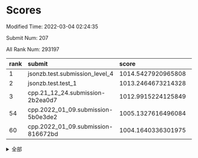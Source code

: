 # Scores

Modified Time: 2022-03-04 02:24:35

Submit Num: 207

All Rank Num: 293197

| rank |               submit               |       score        |       sigma        | pk_num |
| :--- | :--------------------------------- | :----------------- | :----------------- | :----- |
| 1    | jsonzb.test.submission_level_4     | 1014.5427920965808 | 0.8354918549489108 | 5663   |
| 2    | jsonzb.test.test_1                 | 1013.2464673214328 | 0.7951040454622458 | 5663   |
| 3    | cpp.21_12_24.submission-2b2ea0d7   | 1012.9915224125849 | 0.7774035810031908 | 5668   |
| 54   | cpp.2022_01_09.submission-5b0e3de2 | 1005.1327616496084 | 0.7177070811897344 | 5666   |
| 60   | cpp.2022_01_09.submission-816672bd | 1004.1640336301975 | 0.7008694901982983 | 5665   |


<details>
<summary>全部</summary>

| rank |                 submit                 |       score        |       sigma        | pk_num |
| :--- | :------------------------------------- | :----------------- | :----------------- | :----- |
| 1    | jsonzb.test.submission_level_4         | 1014.5427920965808 | 0.8354918549489108 | 5663   |
| 2    | jsonzb.test.test_1                     | 1013.2464673214328 | 0.7951040454622458 | 5663   |
| 3    | cpp.21_12_24.submission-2b2ea0d7       | 1012.9915224125849 | 0.7774035810031908 | 5668   |
| 4    | gobigger.level_3.submission_level_3_29 | 1011.800802038794  | 0.7598520676107766 | 5670   |
| 5    | gobigger.level_3.submission_level_3_38 | 1011.2671383962032 | 0.7627879621817897 | 5669   |
| 6    | gobigger.level_3.submission_level_3_49 | 1011.2642381801993 | 0.754813933547012  | 5664   |
| 7    | gobigger.level_3.submission_level_3_42 | 1011.1953407190363 | 0.7464351639738572 | 5667   |
| 8    | gobigger.level_3.submission_level_3_47 | 1011.1358057218506 | 0.7563329438915607 | 5664   |
| 9    | gobigger.level_3.submission_level_3_14 | 1010.9898935958448 | 0.7545431888293004 | 5670   |
| 10   | gobigger.level_3.submission_level_3_35 | 1010.9522271935297 | 0.7844253108893605 | 5663   |
| 11   | gobigger.level_3.submission_level_3_30 | 1010.9327027788948 | 0.7652812715312016 | 5664   |
| 12   | gobigger.level_3.submission_level_3_3  | 1010.8303831668663 | 0.7635723437518646 | 5666   |
| 13   | gobigger.level_3.submission_level_3_4  | 1010.615118309415  | 0.7513937641040097 | 5664   |
| 14   | gobigger.level_3.submission_level_3_2  | 1010.5879771145272 | 0.7702072949992628 | 5667   |
| 15   | gobigger.level_3.submission_level_3_16 | 1010.5230479640792 | 0.750271400096028  | 5662   |
| 16   | gobigger.level_3.submission_level_3_15 | 1010.4257375700697 | 0.7511413377899393 | 5657   |
| 17   | gobigger.level_3.submission_level_3_27 | 1010.4105860356643 | 0.7611382088894485 | 5666   |
| 18   | gobigger.level_3.submission_level_3_18 | 1010.3987148994573 | 0.7482197702989466 | 5663   |
| 19   | gobigger.level_3.submission_level_3_8  | 1010.3754713806637 | 0.7568114525179162 | 5668   |
| 20   | gobigger.level_3.submission_level_3_10 | 1010.3331437015257 | 0.7710621200224717 | 5669   |
| 21   | gobigger.level_3.submission_level_3_41 | 1010.3093870799479 | 0.7575507437190442 | 5661   |
| 22   | gobigger.level_3.submission_level_3_12 | 1010.2642500294288 | 0.7704408909442904 | 5665   |
| 23   | gobigger.level_3.submission_level_3_9  | 1010.2156009119673 | 0.7750382160233357 | 5670   |
| 24   | gobigger.level_3.submission_level_3_40 | 1010.1836646867066 | 0.784481217350167  | 5668   |
| 25   | gobigger.level_3.submission_level_3_0  | 1010.1158134602973 | 0.7608890355557933 | 5664   |
| 26   | gobigger.level_3.submission_level_3_19 | 1010.0915223079188 | 0.7594550882903064 | 5663   |
| 27   | gobigger.level_3.submission_level_3_31 | 1010.0689753652366 | 0.7608679543957072 | 5670   |
| 28   | gobigger.level_3.submission_level_3_46 | 1010.0173080057069 | 0.7785217120277101 | 5670   |
| 29   | gobigger.level_3.submission_level_3_17 | 1010.0163921078707 | 0.7510328267722928 | 5663   |
| 30   | gobigger.level_3.submission_level_3_28 | 1009.9979695130469 | 0.7521233049334655 | 5665   |
| 31   | gobigger.level_3.submission_level_3_36 | 1009.9773106495223 | 0.7608239368389667 | 5664   |
| 32   | gobigger.level_3.submission_level_3_7  | 1009.9595597116611 | 0.7486508190595478 | 5670   |
| 33   | gobigger.level_3.submission_level_3_39 | 1009.8246338151021 | 0.7641256005556387 | 5665   |
| 34   | gobigger.level_3.submission_level_3_26 | 1009.791096279948  | 0.7531699115386039 | 5664   |
| 35   | gobigger.level_3.submission_level_3_1  | 1009.7525560554113 | 0.768743883032029  | 5660   |
| 36   | gobigger.level_3.submission_level_3_6  | 1009.738970841039  | 0.7409783695271235 | 5669   |
| 37   | gobigger.level_3.submission_level_3_43 | 1009.7087702677144 | 0.7727418771418684 | 5669   |
| 38   | gobigger.level_3.submission_level_3_5  | 1009.7011206812182 | 0.7563555599359443 | 5665   |
| 39   | gobigger.level_3.submission_level_3_20 | 1009.6576244203142 | 0.749291057176303  | 5668   |
| 40   | gobigger.level_3.submission_level_3_25 | 1009.5787930840951 | 0.7561423893771676 | 5666   |
| 41   | gobigger.level_3.submission_level_3_44 | 1009.5475300138883 | 0.7472867454120562 | 5665   |
| 42   | gobigger.level_3.submission_level_3_32 | 1009.5015480397703 | 0.7520273604440415 | 5669   |
| 43   | gobigger.level_3.submission_level_3_45 | 1009.4770378498395 | 0.7635497399172498 | 5663   |
| 44   | gobigger.level_3.submission_level_3_13 | 1009.4427294510807 | 0.7613808116518357 | 5662   |
| 45   | gobigger.level_3.submission_level_3_11 | 1009.4417509475809 | 0.7676111024478052 | 5667   |
| 46   | gobigger.level_3.submission_level_3_22 | 1009.3308633429385 | 0.7525705689284307 | 5666   |
| 47   | gobigger.level_3.submission_level_3_37 | 1009.3237397200023 | 0.7451855626828603 | 5666   |
| 48   | gobigger.level_3.submission_level_3_24 | 1009.3058105258395 | 0.7567024666359667 | 5666   |
| 49   | gobigger.level_3.submission_level_3_34 | 1009.2577093446579 | 0.7408417596310625 | 5668   |
| 50   | gobigger.level_3.submission_level_3_33 | 1009.0161122303462 | 0.7575017572140833 | 5667   |
| 51   | gobigger.level_3.submission_level_3_48 | 1009.0132428059026 | 0.7587556227132354 | 5669   |
| 52   | gobigger.level_3.submission_level_3_21 | 1008.6738305115841 | 0.7635633843572966 | 5663   |
| 53   | gobigger.level_3.submission_level_3_23 | 1008.2412265008675 | 0.765189434818434  | 5669   |
| 54   | cpp.2022_01_09.submission-5b0e3de2     | 1005.1327616496084 | 0.7177070811897344 | 5666   |
| 55   | gobigger.level_1.submission_level_1_3  | 1004.8021652084032 | 0.7312677048892788 | 5664   |
| 56   | gobigger.level_1.submission_level_1_4  | 1004.3970828159796 | 0.7256028663353534 | 5664   |
| 57   | gobigger.level_1.submission_level_1_24 | 1004.3389839908968 | 0.7195939895370637 | 5668   |
| 58   | gobigger.level_1.submission_level_1_27 | 1004.2535440347036 | 0.7190836214726286 | 5666   |
| 59   | gobigger.level_1.submission_level_1_38 | 1004.2393185697744 | 0.7172237745522636 | 5671   |
| 60   | cpp.2022_01_09.submission-816672bd     | 1004.1640336301975 | 0.7008694901982983 | 5665   |
| 61   | gobigger.level_1.submission_level_1_16 | 1004.130880430561  | 0.713713626469794  | 5668   |
| 62   | gobigger.level_1.submission_level_1_49 | 1004.0931535806844 | 0.7187834547100824 | 5664   |
| 63   | gobigger.level_1.submission_level_1_11 | 1004.0165956395808 | 0.7280538805964145 | 5665   |
| 64   | gobigger.level_1.submission_level_1_8  | 1003.9357702795501 | 0.7203832099486046 | 5669   |
| 65   | gobigger.level_1.submission_level_1_34 | 1003.9021848876403 | 0.7126075623013461 | 5665   |
| 66   | gobigger.level_1.submission_level_1_19 | 1003.7689346035761 | 0.7247534017544723 | 5670   |
| 67   | gobigger.level_1.submission_level_1_47 | 1003.7543635193642 | 0.7195075296970949 | 5667   |
| 68   | gobigger.level_1.submission_level_1_12 | 1003.7405971150246 | 0.7295229472485898 | 5661   |
| 69   | gobigger.level_1.submission_level_1_41 | 1003.716877282814  | 0.7205623626933126 | 5669   |
| 70   | gobigger.level_1.submission_level_1_9  | 1003.6983525203591 | 0.7134296791318517 | 5666   |
| 71   | gobigger.level_1.submission_level_1_6  | 1003.689935432875  | 0.7070610828814136 | 5666   |
| 72   | gobigger.level_1.submission_level_1_22 | 1003.6639068913356 | 0.7185552317185433 | 5665   |
| 73   | gobigger.level_1.submission_level_1_18 | 1003.6339754297438 | 0.733799713519317  | 5663   |
| 74   | gobigger.level_1.submission_level_1_39 | 1003.6278731243909 | 0.7307462981468538 | 5665   |
| 75   | gobigger.level_1.submission_level_1_40 | 1003.5293144507402 | 0.7385796993423444 | 5668   |
| 76   | gobigger.level_1.submission_level_1_29 | 1003.5266331321059 | 0.7140469022907552 | 5666   |
| 77   | gobigger.level_1.submission_level_1_13 | 1003.4966943835742 | 0.7114231738987274 | 5669   |
| 78   | gobigger.level_1.submission_level_1_31 | 1003.3981994067877 | 0.7216530519942743 | 5664   |
| 79   | gobigger.level_1.submission_level_1_26 | 1003.3938489543596 | 0.7103721971115321 | 5669   |
| 80   | gobigger.level_1.submission_level_1_20 | 1003.3663949083724 | 0.7226989549220143 | 5669   |
| 81   | gobigger.level_1.submission_level_1_21 | 1003.3615710077675 | 0.7245383903567352 | 5668   |
| 82   | gobigger.level_1.submission_level_1_0  | 1003.3030032025033 | 0.713320338094649  | 5664   |
| 83   | gobigger.level_1.submission_level_1_32 | 1003.0772309249998 | 0.7148077941965827 | 5663   |
| 84   | gobigger.level_1.submission_level_1_5  | 1003.0521329141881 | 0.7277282347395316 | 5665   |
| 85   | gobigger.level_1.submission_level_1_45 | 1003.0515895719028 | 0.716091323959812  | 5659   |
| 86   | gobigger.level_1.submission_level_1_46 | 1003.0500908036607 | 0.7219239310555958 | 5666   |
| 87   | gobigger.level_1.submission_level_1_7  | 1003.0177087074019 | 0.714269239376194  | 5663   |
| 88   | gobigger.level_1.submission_level_1_25 | 1002.9986007786906 | 0.7226215048862761 | 5660   |
| 89   | gobigger.level_1.submission_level_1_10 | 1002.9866505716698 | 0.7223454596585829 | 5667   |
| 90   | gobigger.level_1.submission_level_1_28 | 1002.925840722362  | 0.7173705861525517 | 5664   |
| 91   | gobigger.level_1.submission_level_1_23 | 1002.9245274347718 | 0.7079114439838791 | 5660   |
| 92   | gobigger.level_1.submission_level_1_42 | 1002.9200868182172 | 0.7286654684545817 | 5664   |
| 93   | gobigger.level_1.submission_level_1_15 | 1002.8923109879588 | 0.7135215082451167 | 5665   |
| 94   | gobigger.level_1.submission_level_1_35 | 1002.8801951315862 | 0.7051111173555206 | 5660   |
| 95   | gobigger.level_1.submission_level_1_17 | 1002.8190906246937 | 0.7203875954005099 | 5662   |
| 96   | gobigger.level_1.submission_level_1_2  | 1002.8160860210729 | 0.7126115272734017 | 5667   |
| 97   | gobigger.level_1.submission_level_1_43 | 1002.8156838553194 | 0.7245259119373564 | 5666   |
| 98   | gobigger.level_1.submission_level_1_14 | 1002.6118248535786 | 0.7224943085499118 | 5657   |
| 99   | gobigger.level_1.submission_level_1_37 | 1002.6082698735257 | 0.7139021164763636 | 5670   |
| 100  | gobigger.level_1.submission_level_1_1  | 1002.5603783649973 | 0.721075521293931  | 5664   |
| 101  | gobigger.level_1.submission_level_1_33 | 1002.4983484968419 | 0.720207820284341  | 5663   |
| 102  | gobigger.level_1.submission_level_1_36 | 1002.4778421535375 | 0.7058066888346807 | 5664   |
| 103  | gobigger.level_1.submission_level_1_44 | 1002.1595633849159 | 0.7061460078683527 | 5671   |
| 104  | gobigger.level_1.submission_level_1_30 | 1001.76197126475   | 0.7192763453070169 | 5661   |
| 105  | gobigger.level_1.submission_level_1_48 | 1001.6681489992706 | 0.7094504684496312 | 5671   |
| 106  | gobigger.random.submission_random_32   | 997.5262575959678  | 0.7047987611109312 | 5670   |
| 107  | gobigger.random.submission_random_28   | 997.5131143821795  | 0.7089039190385479 | 5659   |
| 108  | gobigger.random.submission_random_41   | 997.1734680420046  | 0.7183413296287373 | 5663   |
| 109  | gobigger.random.submission_random_27   | 997.0395316728846  | 0.7144308163603856 | 5665   |
| 110  | gobigger.random.submission_random_5    | 997.0076354085694  | 0.7151503943457419 | 5670   |
| 111  | gobigger.random.submission_random_36   | 996.9264259617654  | 0.7105589259237017 | 5671   |
| 112  | gobigger.random.submission_random_37   | 996.8947119925826  | 0.7093677604843246 | 5667   |
| 113  | gobigger.random.submission_random_9    | 996.7167895131035  | 0.7124564149894258 | 5663   |
| 114  | gobigger.random.submission_random_13   | 996.6344640229336  | 0.7107446548800792 | 5666   |
| 115  | gobigger.random.submission_random_15   | 996.5828125794739  | 0.7151602514258641 | 5668   |
| 116  | gobigger.random.submission_random_49   | 996.5692544383667  | 0.6964909379750981 | 5666   |
| 117  | gobigger.random.submission_random_43   | 996.5039343324792  | 0.7096431997338607 | 5668   |
| 118  | gobigger.random.submission_random_26   | 996.4196899545524  | 0.703923389228861  | 5668   |
| 119  | gobigger.random.submission_random_39   | 996.394034520618   | 0.7166547574693947 | 5668   |
| 120  | gobigger.random.submission_random_3    | 996.3364879805357  | 0.7077197856534762 | 5667   |
| 121  | gobigger.random.submission_random_38   | 996.2785676030063  | 0.7197348125006416 | 5663   |
| 122  | gobigger.random.submission_random_4    | 996.2680789489823  | 0.7021435945091308 | 5667   |
| 123  | gobigger.random.submission_random_35   | 996.2389023885196  | 0.7268666611487382 | 5668   |
| 124  | gobigger.random.submission_random_30   | 996.170498700142   | 0.7094441507675402 | 5666   |
| 125  | gobigger.random.submission_random_10   | 996.1211902084212  | 0.7145363316723173 | 5667   |
| 126  | gobigger.random.submission_random_17   | 996.117195291366   | 0.7035680279073407 | 5668   |
| 127  | gobigger.random.submission_random_20   | 996.0661642397441  | 0.7166584861382167 | 5671   |
| 128  | gobigger.random.submission_random_8    | 995.9755380568554  | 0.7112791001969636 | 5669   |
| 129  | gobigger.random.submission_random_1    | 995.9302438111309  | 0.7098470476294678 | 5663   |
| 130  | gobigger.random.submission_random_19   | 995.8847049154797  | 0.7044687207865189 | 5662   |
| 131  | gobigger.random.submission_random_44   | 995.8041266339568  | 0.709267298978977  | 5668   |
| 132  | gobigger.random.submission_random_11   | 995.8023257613046  | 0.7103122931705448 | 5660   |
| 133  | gobigger.random.submission_random_33   | 995.765366077618   | 0.7192356287397328 | 5673   |
| 134  | gobigger.random.submission_random_21   | 995.7528052271446  | 0.719250650154796  | 5665   |
| 135  | gobigger.random.submission_random_48   | 995.672864209869   | 0.7349933425462608 | 5664   |
| 136  | gobigger.random.submission_random_7    | 995.6468369752639  | 0.7104596098884677 | 5667   |
| 137  | gobigger.random.submission_random_42   | 995.638147845757   | 0.7028564011214354 | 5670   |
| 138  | gobigger.random.submission_random_34   | 995.6061494121341  | 0.7222679533727734 | 5669   |
| 139  | gobigger.random.submission_random_31   | 995.566736049562   | 0.7184572693829602 | 5670   |
| 140  | gobigger.random.submission_random_25   | 995.5378116844776  | 0.6931299979661476 | 5664   |
| 141  | gobigger.random.submission_random_16   | 995.5340838355443  | 0.7118544955108888 | 5666   |
| 142  | gobigger.random.submission_random_40   | 995.5241151193832  | 0.719010269972149  | 5662   |
| 143  | gobigger.random.submission_random_14   | 995.4340120020232  | 0.7061829671211955 | 5661   |
| 144  | gobigger.random.submission_random_12   | 995.4001054441669  | 0.706606568536573  | 5661   |
| 145  | gobigger.random.submission_random_47   | 995.3879913175175  | 0.7077445201657092 | 5660   |
| 146  | gobigger.random.submission_random_18   | 995.2488557182802  | 0.7165151938489122 | 5664   |
| 147  | gobigger.random.submission_random_24   | 995.1718351714459  | 0.7136243870484854 | 5665   |
| 148  | gobigger.random.submission_random_6    | 995.1121316639067  | 0.725846552770404  | 5663   |
| 149  | gobigger.random.submission_random_46   | 995.0910114933382  | 0.7023518768261099 | 5663   |
| 150  | gobigger.random.submission_random_23   | 995.0385266784152  | 0.7126847451053346 | 5667   |
| 151  | gobigger.random.submission_random_22   | 995.0341990579666  | 0.7490239013663443 | 5672   |
| 152  | gobigger.random.submission_random_45   | 995.0175774516376  | 0.7255699973584835 | 5667   |
| 153  | gobigger.random.submission_random_2    | 994.7375033509438  | 0.7178448952135706 | 5663   |
| 154  | gobigger.random.submission_random_0    | 994.3938679016875  | 0.7152730080247294 | 5665   |
| 155  | gobigger.random.submission_random_29   | 994.254365617735   | 0.7256651472501938 | 5663   |
| 156  | gobigger.level_2.submission_level_2_17 | 994.1729836826298  | 0.7303839355101026 | 5664   |
| 157  | gobigger.level_2.submission_level_2_31 | 993.819635500152   | 0.7402908519649584 | 5671   |
| 158  | gobigger.level_2.submission_level_2_19 | 993.7637144359137  | 0.7293117443188128 | 5664   |
| 159  | gobigger.level_2.submission_level_2_37 | 993.3995146160865  | 0.7355309647498061 | 5669   |
| 160  | gobigger.level_2.submission_level_2_30 | 993.3888709010098  | 0.7508271318918516 | 5662   |
| 161  | gobigger.level_2.submission_level_2_25 | 993.218472445716   | 0.7258039023114576 | 5665   |
| 162  | gobigger.level_2.submission_level_2_29 | 993.1804239935136  | 0.7357295760581228 | 5668   |
| 163  | gobigger.level_2.submission_level_2_24 | 993.1411803015671  | 0.7409031068749293 | 5670   |
| 164  | gobigger.level_2.submission_level_2_0  | 993.1142463199454  | 0.7441201052725063 | 5668   |
| 165  | gobigger.level_2.submission_level_2_21 | 993.0853405244914  | 0.743294394614265  | 5667   |
| 166  | gobigger.level_2.submission_level_2_38 | 993.0398933949862  | 0.7299491363229477 | 5666   |
| 167  | gobigger.level_2.submission_level_2_13 | 992.9732191702255  | 0.7436445502119694 | 5663   |
| 168  | gobigger.level_2.submission_level_2_45 | 992.7962390035896  | 0.7293560830539518 | 5663   |
| 169  | gobigger.level_2.submission_level_2_35 | 992.6846716411019  | 0.7321997935921958 | 5667   |
| 170  | gobigger.level_2.submission_level_2_18 | 992.5755359878858  | 0.7339126353781176 | 5668   |
| 171  | gobigger.level_2.submission_level_2_48 | 992.5639039986889  | 0.7419692652765727 | 5669   |
| 172  | gobigger.level_2.submission_level_2_15 | 992.5479056636004  | 0.7381391428737412 | 5659   |
| 173  | gobigger.level_2.submission_level_2_32 | 992.4172600244282  | 0.7477848803677362 | 5667   |
| 174  | gobigger.level_2.submission_level_2_28 | 992.3661386442255  | 0.7436248485817384 | 5662   |
| 175  | gobigger.level_2.submission_level_2_40 | 992.330992807425   | 0.7449997496425865 | 5668   |
| 176  | gobigger.level_2.submission_level_2_1  | 992.3111511213406  | 0.7488038948175961 | 5667   |
| 177  | gobigger.level_2.submission_level_2_36 | 992.2546286584869  | 0.7385273988445766 | 5663   |
| 178  | gobigger.level_2.submission_level_2_11 | 992.1216286190157  | 0.7583895921904105 | 5666   |
| 179  | gobigger.level_2.submission_level_2_41 | 992.022947099332   | 0.7414161353614585 | 5667   |
| 180  | gobigger.level_2.submission_level_2_39 | 991.9777399671239  | 0.7607172656421619 | 5666   |
| 181  | gobigger.level_2.submission_level_2_12 | 991.9638510928011  | 0.7377018111966164 | 5668   |
| 182  | gobigger.level_2.submission_level_2_23 | 991.7856167097003  | 0.7407380600001662 | 5673   |
| 183  | gobigger.level_2.submission_level_2_4  | 991.5697887250279  | 0.755907443090894  | 5666   |
| 184  | gobigger.level_2.submission_level_2_22 | 991.4636070057671  | 0.7730944148369855 | 5664   |
| 185  | gobigger.level_2.submission_level_2_27 | 991.4444714636206  | 0.7527908843870416 | 5661   |
| 186  | gobigger.level_2.submission_level_2_44 | 991.4067285363909  | 0.765580393484419  | 5666   |
| 187  | gobigger.level_2.submission_level_2_2  | 991.3843978124108  | 0.7506511218646212 | 5665   |
| 188  | gobigger.level_2.submission_level_2_33 | 991.3616580953798  | 0.7329114470481992 | 5666   |
| 189  | gobigger.level_2.submission_level_2_16 | 991.3327431156748  | 0.7882816355213639 | 5665   |
| 190  | gobigger.level_2.submission_level_2_3  | 991.3307836212462  | 0.7623970763337998 | 5664   |
| 191  | gobigger.level_2.submission_level_2_20 | 991.2586142065966  | 0.7745117131409763 | 5666   |
| 192  | gobigger.level_2.submission_level_2_34 | 991.1810783792231  | 0.7886280070972667 | 5664   |
| 193  | gobigger.level_2.submission_level_2_26 | 991.156754211205   | 0.7462713302799809 | 5669   |
| 194  | gobigger.level_2.submission_level_2_47 | 991.0603494018927  | 0.7694107981558116 | 5669   |
| 195  | gobigger.level_2.submission_level_2_9  | 991.0292646447315  | 0.7713696664293095 | 5663   |
| 196  | gobigger.level_2.submission_level_2_7  | 991.0207999638585  | 0.7592408418354241 | 5665   |
| 197  | gobigger.level_2.submission_level_2_46 | 991.0192042995756  | 0.7379465848106205 | 5663   |
| 198  | gobigger.level_2.submission_level_2_14 | 991.0033628222449  | 0.7627268835799791 | 5660   |
| 199  | gobigger.level_2.submission_level_2_5  | 990.9362925862972  | 0.7701511662089058 | 5665   |
| 200  | gobigger.level_2.submission_level_2_43 | 990.7971150654937  | 0.7721467919809493 | 5665   |
| 201  | gobigger.level_2.submission_level_2_49 | 990.7244204952985  | 0.7554291528525763 | 5665   |
| 202  | gobigger.level_2.submission_level_2_42 | 990.5987006673694  | 0.7441643859635675 | 5660   |
| 203  | gobigger.level_2.submission_level_2_8  | 990.5536548451862  | 0.7521277147870865 | 5670   |
| 204  | gobigger.level_2.submission_level_2_6  | 990.5044603487295  | 0.7403978628477512 | 5662   |
| 205  | gobigger.level_2.submission_level_2_10 | 989.1265854505189  | 0.8010345525346678 | 5666   |
| 206  | gobigger.none.submission_none_0        | 978.3230260751432  | 1.259977029124938  | 5665   |
| 207  | gobigger.none.submission_none_1        | 975.753380900516   | 1.5016633848903072 | 5670   |

</details>